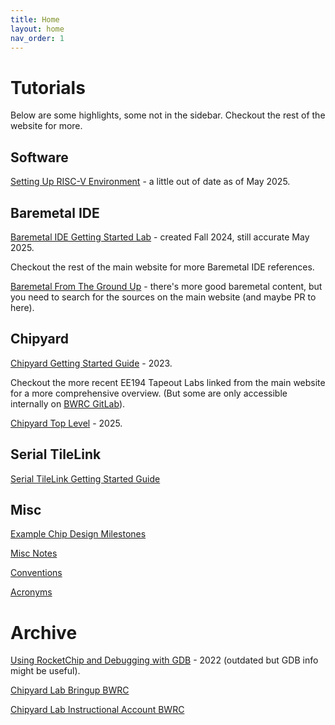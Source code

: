 ```yaml
---
title: Home
layout: home
nav_order: 1
---
```


# Tutorials

Below are some highlights, some not in the sidebar. Checkout the rest of the website for more.

## Software

[Setting Up RISC-V Environment](software/setting-up-riscv-environment.html) - a little out of date as of May 2025.

## Baremetal IDE

[Baremetal IDE Getting Started Lab](baremetal-ide/Baremetal-IDE-Lab.md) - created Fall 2024, still accurate May 2025.

Checkout the rest of the main website for more Baremetal IDE references.

[Baremetal From The Ground Up](software/baremetal-from-the-ground-up.md) - there's more good baremetal content, but you need to search for the sources on the main website (and maybe PR to here).

## Chipyard

[Chipyard Getting Started Guide](chipyard/chipyard-lab/index.md) - 2023.

Checkout the more recent EE194 Tapeout Labs linked from the main website for a more comprehensive overview. 
(But some are only accessible internally on [BWRC GitLab](https://bwrcrepo.eecs.berkeley.edu/ee290c_ee194_intech22)).

[Chipyard Top Level](chipyard/chipyard-toplevel/chipyard-toplevel.md) - 2025. 

## Serial TileLink

[Serial TileLink Getting Started Guide](chipyard/serial-tilelink/index.md)

## Misc

[Example Chip Design Milestones](example-chip-design-milestones/example-chip-design-milestones.md)

[Misc Notes](notes/notes.md)

[Conventions](conventions.md) 

[Acronyms](acronyms.md)

# Archive

[Using RocketChip and Debugging with GDB](chipyard/deprecated/gdb_and_rocketchip.md) - 2022 (outdated but GDB info might be useful). 

[Chipyard Lab Bringup BWRC](chipyard/deprecated/chipyardlab-bringup-bwrc.md)

[Chipyard Lab Instructional Account BWRC](chipyard/deprecated/chipyardlab-bringup-inst.md)

